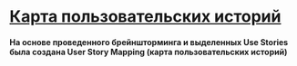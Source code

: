 # [Карта пользовательских историй](https://miro.com/app/board/uXjVLkPH488=/?share_link_id=889418916749)
#### На основе проведенного брейншторминга и выделенных Use Stories была создана User Story Mapping (карта пользовательских историй)


